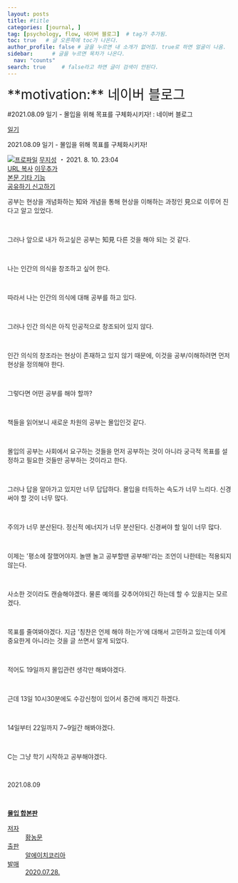 ```yaml
---
layout: posts
title: #title
categories: [journal, ]
tag: [psychology, flow, 네이버 블로그]  # tag가 추가됨.
toc: true   # 글 오른쪽에 toc가 나온다.
author_profile: false # 글을 누르면 내 소개가 없어짐. true로 하면 얼굴이 나옴.
sidebar:      # 글을 누르면 목차가 나온다.
  nav: "counts" 
search: true     # false라고 하면 글이 검색이 안된다.
---
```


<div class="notice--info" markdown="1" style='font-size: 30px'>
**motivation:** 네이버 블로그 
</div>



#2021.08.09 일기 - 몰입을 위해 목표를 구체화시키자! : 네이버 블로그
<div class="wrap_rabbit pcol2 _param(1) _postViewArea222464865304" id="post-view222464865304">
<!-- Rabbit HTML --><div class="se-viewer se-theme-default" lang="ko-KR">
<!-- SE_DOC_HEADER_START -->
<div class="se-component se-documentTitle se-l-default" id="SE-0b2c42dd-f356-4f0f-b60a-2722bee9dff3">
<div class="se-component-content">
<div class="se-section se-section-documentTitle se-l-default se-section-align-left">
<!-- -->
<div class="blog2_series">
<a class="pcol2" href="/PostList.naver?blogId=wys000112&amp;categoryNo=22&amp;from=postList&amp;parentCategoryNo=22" onclick="nclk_v2(this,'pst.category','','');">일기</a>
</div>
<div class="pcol1">
<!-- -->
<div class="se-module se-module-text se-title-text">
<p class="se-text-paragraph se-text-paragraph-align-" id="SE-5ff3b920-d7b8-4689-abe0-1bc3377ad139" style=""><span class="se-fs- se-ff-" id="SE-867c1e7b-97e2-4408-8e64-202eb86b7b20" style=""><!-- -->2021.08.09 일기 - 몰입을 위해 목표를 구체화시키자!<!-- --></span></p> </div>
<!-- -->
</div>
<div class="blog2_container">
<span class="writer">
<span class="area_profile"><a class="link" href="https://blog.naver.com/wys000112" onclick="nclk_v2(this,'pst.profile','','');" target="_top"><img alt="프로파일" class="img" src="https://blogpfthumb-phinf.pstatic.net/MjAyMjA1MjVfMTA0/MDAxNjUzNDcxMTU4NTkw.MKx5XZzKhkVnSwLw5O1NM-J45hdDNIrADB_V9VVQBOAg.OkL09v5VWJCO9xIBu4VTEzVASngUXGDvkf4D_exCZsEg.PNG.wys000112/%EB%AC%B4%EC%A7%80%EC%84%B1.png/%25EB%25AC%25B4%25EC%25A7%2580%25EC%2584%25B1.png?type=s1"/></a></span>
<span class="nick"><a class="link pcol2" href="https://blog.naver.com/wys000112" onclick="nclk_v2(this,'pst.username','','');" target="_top">무지성</a></span>
</span>
<i class="dot"> ・ </i>
<span class="se_publishDate pcol2">2021. 8. 10. 23:04</span>
</div>
<div class="blog2_post_function">
<a class="url pcol2 _setClipboard _returnFalse _se3copybtn _transPosition" href="#" id="copyBtn_222464865304" style="cursor:pointer;" title="https://blog.naver.com/wys000112/222464865304">URL 복사</a>
<a class="btn_buddy btn_addbuddy pcol2 _buddy_popup_btn _returnFalse" href="#" onclick="nclk_v2(this,'pst.addnei','','');"><i class="ico"></i> 이웃추가<i class="aline"></i></a>
<div class="overflow_menu">
<a area-expanded="false" area-haspopup="true" class="btn_overflow_menu _open_overflowmenu pcol2 _param(222464865304) _returnFalse" href="#" role="button"><span class="blind">본문 기타 기능</span></a>
<div area-hidden="true" class="lyr_overflow_menu" id="overflowmenu-222464865304">
<a class="naver-splugin btn_splugin share _title_share" data-canonical-url="https://blog.naver.com/wys000112/222464865304" data-likecontentsid="wys000112_222464865304" data-likeserviceid="BLOG" data-logdomain="https://proxy.blog.naver.com/spi/v1/api/shareLog" data-me-display="off" data-oninitialize="splugin_oninitialize(1);" data-option="{baseElement:'_title_spiButton', layerPosition:'outside-bottom', align:'right', marginLeft:0, marginTop:4}" data-style="unity" data-url="https://blog.naver.com/wys000112/222464865304" href="#" id="_title_spiButton" onclick="return false;">
                   공유하기
                <span class="ico_share _title_share_icon"></span>
</a>
<a class="_report _param(https://srp2.naver.com/report?svc=BLG&amp;exit=close&amp;ctype=AA01&amp;cwriterenc=ufhWabfMdWZ9Do5Ae%2F2leN4na0WRfOQSfOyWY11OV80%3D&amp;ctitle=2021.08.09%20%EC%9D%BC%EA%B8%B0%20-%20%EB%AA%B0%EC%9E%85%EC%9D%84%20%EC%9C%84%ED%95%B4%20%EB%AA%A9%ED%91%9C%EB%A5%BC%20%EA%B5%AC%EC%B2%B4%ED%99%94%EC%8B%9C%ED%82%A4%EC%9E%90!&amp;cwriter=wys0*****&amp;dark=disable&amp;memtype=Y&amp;env=pc&amp;cnickname=wys0*****&amp;vsvc=BLG&amp;cid=wys000112%40%4051896191%40%40mylog%40%40222464865304) _returnFalse" href="#">신고하기<span class="ico_report"></span></a>
</div>
</div>
<input alt="url" class="copyTargetUrl" style="display:none;" title="URL 복사" type="text" value="https://blog.naver.com/wys000112/222464865304"/>
</div>
<!-- -->
</div>
</div>
</div>
<!-- B2C 상품 -->
<!-- _BLOG_CONTENTS_HEADER_TAIL -->
<!-- SE_DOC_HEADER_END -->
<div class="se-main-container">
<div class="se-component se-text se-l-default" id="SE-77d485ae-bd0e-4e6f-86bf-6d9ffc848296">
<div class="se-component-content">
<div class="se-section se-section-text se-l-default">
<div class="se-module se-module-text">
<!-- SE-TEXT { --><p class="se-text-paragraph se-text-paragraph-align-" id="SE-0f8c989f-c664-4161-99a7-afaadd8195fd" style=""><span class="se-fs- se-ff- se-style-unset" id="SE-94492309-2737-413a-85a9-8561d40fcdf1" style="color:#262626;background-color:#ffffff;">공부는 현상을 개념화하는 知와 개념을 통해 현상을 이해하는 과정인 見으로 이루어 진다고 알고 있었다.</span></p><!-- } SE-TEXT --><!-- SE-TEXT { --><p class="se-text-paragraph se-text-paragraph-align-" id="SE-0c2b1d44-177b-47d9-adf0-8334e93e1e70" style=""><span class="se-fs- se-ff-" id="SE-5698767d-1ea3-4e9b-b054-2a6934173442" style="">​</span></p><!-- } SE-TEXT --><!-- SE-TEXT { --><p class="se-text-paragraph se-text-paragraph-align-" id="SE-332d4cc0-af0d-4db0-91f3-af34b2c7215b" style=""><span class="se-fs- se-ff- se-style-unset" id="SE-1aa87449-070a-4c0a-9200-af005e2af17b" style="color:#262626;background-color:#ffffff;">그러나 앞으로 내가 하고싶은 공부는 知見 다른 것을 해야 되는 것 같다.</span></p><!-- } SE-TEXT --><!-- SE-TEXT { --><p class="se-text-paragraph se-text-paragraph-align-" id="SE-2b90baa1-5030-4ca0-a320-62c2409810ef" style=""><span class="se-fs- se-ff-" id="SE-344cfa3d-969f-4a7c-8312-16fc1354a50a" style="">​</span></p><!-- } SE-TEXT --><!-- SE-TEXT { --><p class="se-text-paragraph se-text-paragraph-align-" id="SE-5dbd9767-1a33-4b3a-9f5f-e1fe74ef5ecf" style=""><span class="se-fs- se-ff- se-style-unset" id="SE-fcffbbe4-f5bc-4608-a33a-d80876a29d96" style="color:#262626;background-color:#ffffff;">나는 인간의 의식을 창조하고 싶어 한다.</span></p><!-- } SE-TEXT --><!-- SE-TEXT { --><p class="se-text-paragraph se-text-paragraph-align-" id="SE-f4207dd1-4cc5-434d-97dc-b2866ba7aed9" style=""><span class="se-fs- se-ff-" id="SE-35dc61b3-acb0-440f-afb6-39ea44899ffe" style="">​</span></p><!-- } SE-TEXT --><!-- SE-TEXT { --><p class="se-text-paragraph se-text-paragraph-align-" id="SE-07767ba1-d617-4d37-a966-b875dfbfb024" style=""><span class="se-fs- se-ff- se-style-unset" id="SE-c361cf89-eaf0-4cbd-a76e-6153f8673d9b" style="color:#262626;background-color:#ffffff;">따라서 나는 인간의 의식에 대해 공부를 하고 있다.</span></p><!-- } SE-TEXT --><!-- SE-TEXT { --><p class="se-text-paragraph se-text-paragraph-align-" id="SE-29fe1b0a-75fc-4ea7-81d9-e5047d018c7c" style=""><span class="se-fs- se-ff-" id="SE-61eb9d78-92f9-45f7-9063-f2f61bb6014b" style="">​</span></p><!-- } SE-TEXT --><!-- SE-TEXT { --><p class="se-text-paragraph se-text-paragraph-align-" id="SE-ab83873d-a7f5-488d-accf-7fb94a05e383" style=""><span class="se-fs- se-ff- se-style-unset" id="SE-0be85837-9241-4dea-9317-4df1088ac6c4" style="color:#262626;background-color:#ffffff;">그러나 인간 의식은 아직 인공적으로 창조되어 있지 않다.</span></p><!-- } SE-TEXT --><!-- SE-TEXT { --><p class="se-text-paragraph se-text-paragraph-align-" id="SE-5a45d9b1-a35a-4109-a756-f045565bbc76" style=""><span class="se-fs- se-ff-" id="SE-454f262a-ed66-42bf-9e53-1b0b5a688a98" style="">​</span></p><!-- } SE-TEXT --><!-- SE-TEXT { --><p class="se-text-paragraph se-text-paragraph-align-" id="SE-c0adbf1c-55f6-427c-b5df-e3969f4584d5" style=""><span class="se-fs- se-ff- se-style-unset" id="SE-df3d072c-cf18-40db-a1b5-58a1eeadbe18" style="color:#262626;background-color:#ffffff;">인간 의식의 창조라는 현상이 존재하고 있지 않기 때문에, 이것을 공부/이해하려면 먼저 현상을 정의해야 한다.</span></p><!-- } SE-TEXT --><!-- SE-TEXT { --><p class="se-text-paragraph se-text-paragraph-align-" id="SE-2e3babda-8a28-4809-8ddd-6cccf7864865" style=""><span class="se-fs- se-ff-" id="SE-88f0b786-b2c4-43e0-a98f-1bb39b0842d8" style="">​</span></p><!-- } SE-TEXT --><!-- SE-TEXT { --><p class="se-text-paragraph se-text-paragraph-align-" id="SE-06b6f9ce-9769-4972-b999-046369355afc" style=""><span class="se-fs- se-ff- se-style-unset" id="SE-483da9eb-4657-40d8-8350-4f444225200e" style="color:#262626;background-color:#ffffff;">그렇다면 어떤 공부를 해야 할까?</span></p><!-- } SE-TEXT --><!-- SE-TEXT { --><p class="se-text-paragraph se-text-paragraph-align-" id="SE-4b6571a8-1a5a-4904-a124-ada1cc8b1d41" style=""><span class="se-fs- se-ff-" id="SE-cdb75428-e452-444d-aaf5-0e91921d61ec" style="">​</span></p><!-- } SE-TEXT --><!-- SE-TEXT { --><p class="se-text-paragraph se-text-paragraph-align-" id="SE-8d20265e-5fca-4703-b7a1-e70d984df9f8" style=""><span class="se-fs- se-ff- se-style-unset" id="SE-98a25f40-cf3b-4799-8de6-72a6cbd64b03" style="color:#262626;background-color:#ffffff;">책들을 읽어보니 새로운 차원의 공부는 몰입인것 같다.</span></p><!-- } SE-TEXT --><!-- SE-TEXT { --><p class="se-text-paragraph se-text-paragraph-align-" id="SE-5487bfd6-a32c-4585-9379-4b9b1a99d2e5" style=""><span class="se-fs- se-ff-" id="SE-90a9a1ca-4aee-4e93-8ebb-2036670168bf" style="">​</span></p><!-- } SE-TEXT --><!-- SE-TEXT { --><p class="se-text-paragraph se-text-paragraph-align-" id="SE-5570c1bd-6a81-49d4-a252-a74682e438da" style=""><span class="se-fs- se-ff- se-style-unset" id="SE-f2ebfab9-60be-48d5-ba79-46da2648f8cc" style="color:#262626;background-color:#ffffff;">몰입의 공부는 사회에서 요구하는 것들을 먼저 공부하는 것이 아니라 궁극적 목표를 설정하고 필요한 것들만 공부하는 것이라고 한다.</span></p><!-- } SE-TEXT --><!-- SE-TEXT { --><p class="se-text-paragraph se-text-paragraph-align-" id="SE-383a7923-9c87-4b6f-a94e-e198fc0042a9" style=""><span class="se-fs- se-ff-" id="SE-89f9d167-cf03-49ed-9f2f-081c47c4934b" style="">​</span></p><!-- } SE-TEXT --><!-- SE-TEXT { --><p class="se-text-paragraph se-text-paragraph-align-" id="SE-87ec0e7c-ec92-40c6-a4c4-54f20abedb19" style=""><span class="se-fs- se-ff- se-style-unset" id="SE-b5b7b431-b4ef-4dca-a3ee-81b4a00a2906" style="color:#262626;background-color:#ffffff;">그러나 답을 알아가고 있지만 너무 답답하다. 몰입을 터득하는 속도가 너무 느리다. 신경써야 할 것이 너무 많다.</span></p><!-- } SE-TEXT --><!-- SE-TEXT { --><p class="se-text-paragraph se-text-paragraph-align-" id="SE-655f94b1-7426-4c64-b0e9-21804239de18" style=""><span class="se-fs- se-ff-" id="SE-8f2f4fbb-531a-40b5-8bf2-2feb30d2c097" style="">​</span></p><!-- } SE-TEXT --><!-- SE-TEXT { --><p class="se-text-paragraph se-text-paragraph-align-" id="SE-6351cbf1-69c3-4392-ac06-65a02349842a" style=""><span class="se-fs- se-ff- se-style-unset" id="SE-2fdddd03-c09f-4696-adfe-d3359cab486e" style="color:#262626;background-color:#ffffff;">주의가 너무 분산된다. 정신적 에너지가 너무 분산된다. 신경써야 할 일이 너무 많다.</span></p><!-- } SE-TEXT --><!-- SE-TEXT { --><p class="se-text-paragraph se-text-paragraph-align-" id="SE-21953887-099f-4a2b-9882-2ce2688bdd74" style=""><span class="se-fs- se-ff-" id="SE-dbac7099-4d70-448f-9c65-aebb473e8804" style="">​</span></p><!-- } SE-TEXT --><!-- SE-TEXT { --><p class="se-text-paragraph se-text-paragraph-align-" id="SE-2628a08c-8827-484a-8142-4160bccdbc0e" style=""><span class="se-fs- se-ff- se-style-unset" id="SE-b01c49ed-847d-4410-8685-e12409de3b80" style="color:#262626;background-color:#ffffff;">이제는 '평소에 잘했어야지. 놀땐 놀고 공부할땐 공부해!'라는 조언이 나한테는 적용되지 않는다.</span></p><!-- } SE-TEXT --><!-- SE-TEXT { --><p class="se-text-paragraph se-text-paragraph-align-" id="SE-ccc04580-7aee-4526-bf8c-83f45fa4fa37" style=""><span class="se-fs- se-ff-" id="SE-f3d19dec-f0dd-42ee-a21d-bc80d86c7bf8" style="">​</span></p><!-- } SE-TEXT --><!-- SE-TEXT { --><p class="se-text-paragraph se-text-paragraph-align-" id="SE-0b781d41-6bec-4d3d-84ac-3631a8fa7f79" style=""><span class="se-fs- se-ff- se-style-unset" id="SE-c4a189f9-59e3-4046-ae89-b5668af76c54" style="color:#262626;background-color:#ffffff;">사소한 것이라도 캔슬해야겠다. 물론 예의를 갖추어야되긴 하는데 할 수 있을지는 모르겠다.</span></p><!-- } SE-TEXT --><!-- SE-TEXT { --><p class="se-text-paragraph se-text-paragraph-align-" id="SE-9c815c96-1414-4e6e-aa16-3ea06290b19b" style=""><span class="se-fs- se-ff-" id="SE-3e8c5195-7768-4eab-888c-73b8384c64c5" style="">​</span></p><!-- } SE-TEXT --><!-- SE-TEXT { --><p class="se-text-paragraph se-text-paragraph-align-" id="SE-50e100a5-bd4a-40b9-89c2-993a2264be9d" style=""><span class="se-fs- se-ff- se-style-unset" id="SE-2b3f145e-cd41-4550-a90d-cb7f2b0e86ca" style="color:#262626;background-color:#ffffff;">목표를 줄여봐야겠다. 지금 '칭찬은 언제 해야 하는가'에 대해서 고민하고 있는데 이게 중요한게 아니라는 것을 글 쓰면서 알게 되었다.</span></p><!-- } SE-TEXT --><!-- SE-TEXT { --><p class="se-text-paragraph se-text-paragraph-align-" id="SE-5ef3a7a5-0cbc-4619-8f17-8edb75e1ad7b" style=""><span class="se-fs- se-ff-" id="SE-b720ed46-162a-4744-86be-a060f91d09d7" style="">​</span></p><!-- } SE-TEXT --><!-- SE-TEXT { --><p class="se-text-paragraph se-text-paragraph-align-" id="SE-16ba0055-b182-4189-8e44-dbda419147c7" style=""><span class="se-fs- se-ff- se-style-unset" id="SE-7da8f8dd-f125-480f-b6d0-9de760bccf33" style="color:#262626;background-color:#ffffff;">적어도 19일까지 몰입관련 생각만 해봐야겠다.</span></p><!-- } SE-TEXT --><!-- SE-TEXT { --><p class="se-text-paragraph se-text-paragraph-align-" id="SE-32680424-a25a-466f-aff2-72c685fa93ae" style=""><span class="se-fs- se-ff-" id="SE-02ae18ad-f45e-49c5-8c81-92187681104d" style="">​</span></p><!-- } SE-TEXT --><!-- SE-TEXT { --><p class="se-text-paragraph se-text-paragraph-align-" id="SE-e2fce01e-7f75-460c-8cae-8134f75c773e" style=""><span class="se-fs- se-ff- se-style-unset" id="SE-59015c54-5124-41f7-adec-06058d82232c" style="color:#262626;background-color:#ffffff;">근데 13일 10시30분에도 수강신청이 있어서 중간에 깨지긴 하겠다.</span></p><!-- } SE-TEXT --><!-- SE-TEXT { --><p class="se-text-paragraph se-text-paragraph-align-" id="SE-1f054cbe-71fd-4d26-9857-6e72c3b3cb90" style=""><span class="se-fs- se-ff-" id="SE-d322a14b-51a5-4377-af15-f44f184e71a6" style="">​</span></p><!-- } SE-TEXT --><!-- SE-TEXT { --><p class="se-text-paragraph se-text-paragraph-align-" id="SE-abde7cac-3905-4716-b514-b665de077301" style=""><span class="se-fs- se-ff- se-style-unset" id="SE-96b41f88-1497-42d8-abb2-f6b130337b87" style="color:#262626;background-color:#ffffff;">14일부터 22일까지 7~9일간 해봐야겠다.</span></p><!-- } SE-TEXT --><!-- SE-TEXT { --><p class="se-text-paragraph se-text-paragraph-align-" id="SE-7a7224fc-330b-4a21-8f5c-b9c077030902" style=""><span class="se-fs- se-ff-" id="SE-e35e12db-0de6-4143-9103-fe308a14787e" style="">​</span></p><!-- } SE-TEXT --><!-- SE-TEXT { --><p class="se-text-paragraph se-text-paragraph-align-" id="SE-471be3ca-20ae-49ec-9b7b-349cd5337e21" style=""><span class="se-fs- se-ff- se-style-unset" id="SE-eba50087-b2fd-4423-98d9-63b79fd365cb" style="color:#262626;background-color:#ffffff;">C는 그냥 학기 시작하고 공부해야겠다.</span></p><!-- } SE-TEXT --><!-- SE-TEXT { --><p class="se-text-paragraph se-text-paragraph-align-" id="SE-02cee1ad-ef30-4318-a5bb-59ed2fe2ea73" style=""><span class="se-fs- se-ff-" id="SE-0965cb75-0ad1-43d6-8faf-6d9940a85bd0" style="">​</span></p><!-- } SE-TEXT --><!-- SE-TEXT { --><p class="se-text-paragraph se-text-paragraph-align-" id="SE-2ba3c198-04ea-410f-8e6a-e294f6a62522" style=""><span class="se-fs- se-ff- se-style-unset" id="SE-91e12c13-085c-4979-895e-054e4fb69a55" style="color:#262626;background-color:#ffffff;">2021.08.09</span></p><!-- } SE-TEXT --><!-- SE-TEXT { --><p class="se-text-paragraph se-text-paragraph-align-" id="SE-dbaae1ca-b285-4a0c-96ec-47a94793f292" style=""><span class="se-fs- se-ff- se-style-unset" id="SE-8b45e91f-9d83-4339-99cb-d2dc4989cad1" style="color:#262626;">​</span></p><!-- } SE-TEXT -->
</div>
</div>
</div>
</div> <div class="se-component se-material se-l-default" id="SE-a3dc46b4-2122-4fa1-bdf7-1ba7fc71e173">
<div class="se-component-content">
<div class="se-section se-section-material se-section-align- se-l-default">
<a class="se-module se-module-material se-material-book" href="http://book.naver.com/bookdb/book_detail.php?bid=16428304" target="_blank">
<div class="se-material-thumbnail">
<img alt="" class="se-material-thumbnail-resource" src="https://bookthumb-phinf.pstatic.net/cover/164/283/16428304.jpg?type=w150&amp;udate=20200724">
</img></div>
<div class="se-material-info">
<div class="se-material-info-container">
<strong class="se-material-title">몰입 합본판 </strong>
<dl class="se-material-detail">
<dt class="se-material-detail-title">저자</dt>
<dd class="se-material-detail-description">황농문</dd>
<dt class="se-material-detail-title">출판</dt>
<dd class="se-material-detail-description">알에이치코리아</dd>
<dt class="se-material-detail-title">발매</dt>
<dd class="se-material-detail-description">2020.07.28.</dd>
</dl>
</div>
</div>
</a>
</div>
</div>
</div> <div class="se-component se-text se-l-default" id="SE-84f06f3b-55db-458d-93d4-d42e0a958e2b">
<div class="se-component-content">
<div class="se-section se-section-text se-l-default">
<div class="se-module se-module-text">
<!-- SE-TEXT { --><p class="se-text-paragraph se-text-paragraph-align-" id="SE-fbebdf83-4cef-4e38-bb7f-a1e352818dbf" style=""><span class="se-fs- se-ff- se-style-unset" id="SE-bb431a43-3fc7-4270-81ee-3f70d21f9d39" style="color:#262626;">​</span></p><!-- } SE-TEXT -->
</div>
</div>
</div>
</div> </div>
</div>
</div>